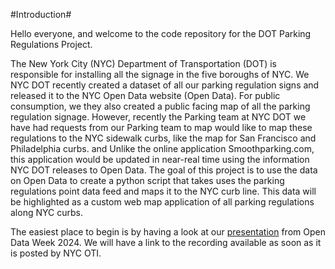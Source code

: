 #Introduction#

Hello everyone, and welcome to the code repository for the DOT Parking Regulations Project.

The New York City (NYC) Department of Transportation (DOT) is responsible for installing all the signage in the five boroughs of NYC. We NYC DOT recently created a dataset of all our parking regulation signs and released it to the NYC Open Data website (Open Data). For public consumption, we they also created a public facing map of all the parking regulation signage. However, recently the Parking team at NYC DOT we have had requests from our Parking team to map would like to map these regulations to the NYC sidewalk curbs, like the map for San Francisco and Philadelphia curbs.  and Unlike the online application Smoothparking.com, this application would be updated in near-real time using the information NYC DOT releases to Open Data. The goal of this project is to use the data on Open Data to create a python script that takes uses the parking regulations point data feed and maps it to the NYC curb line. This data will be highlighted as a custom web map application of all parking regulations along NYC curbs.

The easiest place to begin is by having a look at our [presentation](https://github.com/Jada68/DOT-Parking-Regulations/blob/main/Open%20Data%20Week%202024%20presentation_final.pdf) from Open Data Week 2024.  We will have a link to the recording available as soon as it is posted by NYC OTI.
